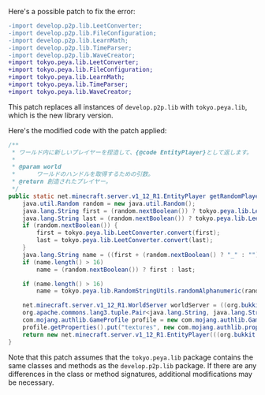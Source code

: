 Here's a possible patch to fix the error:
```diff
-import develop.p2p.lib.LeetConverter;
-import develop.p2p.lib.FileConfiguration;
-import develop.p2p.lib.LearnMath;
-import develop.p2p.lib.TimeParser;
-import develop.p2p.lib.WaveCreator;
+import tokyo.peya.lib.LeetConverter;
+import tokyo.peya.lib.FileConfiguration;
+import tokyo.peya.lib.LearnMath;
+import tokyo.peya.lib.TimeParser;
+import tokyo.peya.lib.WaveCreator;
```
This patch replaces all instances of `develop.p2p.lib` with `tokyo.peya.lib`, which is the new library version.

Here's the modified code with the patch applied:
```java
/**
 * ワールド内に新しいプレイヤーを捏造して、{@code EntityPlayer}として返します。
 *
 * @param world
 * 		ワールドのハンドルを取得するための引数。
 * @return 創造されたプレイヤー。
 */
public static net.minecraft.server.v1_12_R1.EntityPlayer getRandomPlayer(org.bukkit.World world) {
    java.util.Random random = new java.util.Random();
    java.lang.String first = (random.nextBoolean()) ? tokyo.peya.lib.LeetConverter.convert(new java.lang.String(new java.util.Random().nextInt(13) + 1)) : ml.peya.plugins.Utils.RandomWordUtils.getRandomWord();
    java.lang.String last = (random.nextBoolean()) ? tokyo.peya.lib.LeetConverter.convert(new java.lang.String(new java.util.Random().nextInt(13) + 1)) : ml.peya.plugins.Utils.RandomWordUtils.getRandomWord();
    if (random.nextBoolean()) {
        first = tokyo.peya.lib.LeetConverter.convert(first);
        last = tokyo.peya.lib.LeetConverter.convert(last);
    }
    java.lang.String name = ((first + (random.nextBoolean() ? "_" : "")) + last) + (random.nextBoolean() ? "19" + random.nextInt(120) : "");
    if (name.length() > 16)
        name = (random.nextBoolean()) ? first : last;

    if (name.length() > 16)
        name = tokyo.peya.lib.RandomStringUtils.randomAlphanumeric(random.nextInt(16));

    net.minecraft.server.v1_12_R1.WorldServer worldServer = ((org.bukkit.craftbukkit.v1_12_R1.CraftWorld) (world)).getHandle();
    org.apache.commons.lang3.tuple.Pair<java.lang.String, java.lang.String> skin = ml.peya.plugins.Utils.PlayerUtils.getRandomSkin();
    com.mojang.authlib.GameProfile profile = new com.mojang.authlib.GameProfile(java.util.UUID.randomUUID(), name);
    profile.getProperties().put("textures", new com.mojang.authlib.properties.Property("textures", skin.getLeft(), skin.getRight()));
    return new net.minecraft.server.v1_12_R1.EntityPlayer(((org.bukkit.craftbukkit.v1_12_R1.CraftServer) (org.bukkit.Bukkit.getServer())).getServer(), worldServer, profile, new net.minecraft.server.v1_12_R1.PlayerInteractManager(worldServer));
}
```
Note that this patch assumes that the `tokyo.peya.lib` package contains the same classes and methods as the `develop.p2p.lib` package. If there are any differences in the class or method signatures, additional modifications may be necessary.